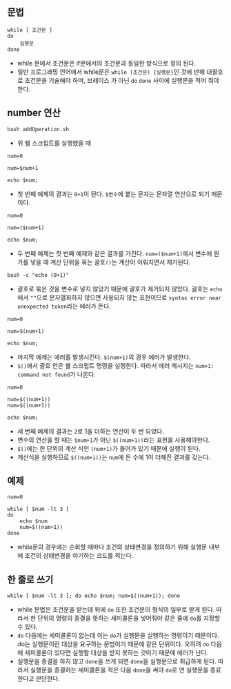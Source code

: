 ## 문법
```
while [ 조건문 ]
do
    실행문
done
```
- while 문에서 조건문은 if문에서의 조건문과 동일한 방식으로 정의 된다.
- 일반 프로그래밍 언어에서 while문은 `while (조건문) {실행문}`인 것에 반해 대괄호로 조건문을 기술해야 하며, 브레이스 가 아닌 `do` `done` 사이에 실행문을 적어 줘야 한다.

## number 연산
```
bash addOperation.sh
```
- 위 쉘 스크립트를 실행했을 때
```
num=0

num=$num+1

echo $num;
```
- 첫 번째 예제의 결과는 `0+1`이 된다. `$변수`에 붙는 문자는 문자열 연산으로 되기 때문이다.

```
num=0

num=($num+1)

echo $num;
```
- 두 번째 예제는 첫 번째 예제와 같은 결과를 가진다. `num=($num+1)`에서 변수에 뭔가를 넣을 때 계산 단위을 묶는 괄호`()`는 계산이 이뤄지면서 제거된다.

```
bash -c "echo (0+1)"
```
- 괄호로 묶은 것을 변수로 넣지 않았기 때문에 괄호가 제거되지 않았다. 괄호는 `echo`에서 `""`으로 문자열화하지 않으면 사용되지 않는 표현이므로 `syntax error near unexpected token`라는 에러가 뜬다.

```
num=0

num=$(num+1)

echo $num;
```
- 마지막 예제는 에러를 발생시킨다. `$(num+1)`의 경우 에러가 발생한다.
- `$()`애서 괄호 안은 쉘 스크립트 명령을 실행한다. 따라서  에러 메시지는 `num+1: command not found`가 나온다.

```
num=0

num=$((num+1))
num=$((num+1))

echo $num;
```
- 세 번째 예제의 결과는 `2`로 1을 더하는 연산이 두 번 되었다.
- 변수의 연산을 할 때는 `$num+1`가 아닌 `$((num+1))`라는 표현을 사용해야한다.
- `$()`에는 한 단위의 계산 식인 `(num+1)`가 들어가 있기 때문에 실행이 된다.
- 계산식을 실행하므로 `$((num+1))`는 `num`에 든 수에 1이 더해진 결과를 갖는다.

## 예제
```
num=0

while [ $num -lt 3 ]
do
    echo $num
    num=$((num+1))
done
```
- while문의 경우에는 순회할 때마다 조건의 상태변경을 정의하기 위해 실행문 내부에 조건의 상태변경을 야기하는 코드를 적는다.

## 한 줄로 쓰기
```
while [ $num -lt 3 ]; do echo $num; num=$((num+1)); done
```
- while 문법은 조건문을 받는데 뒤에 `do` 또한 조건문의 형식의 일부로 받게 된다. 따라서 한 단위의 명령의 종결을 뜻하는 세미콜론을 넣어줘야 같은 줄에 `do`를 지정할 수 있다.
- `do` 다음에는 세미콜론이 없는데 이는 `do`가 실행문을 실행하는 명령이기 때문이다. do는 실행문이란 대상을 요구하는 문법이기 때문에 같은 단위이다. 오히려 `do` 다음에 세미콜론이 있다면 실행할 대상을 받지 못하는 것이기 때문에 에러가 난다.
- 실행문을 종결을 하지 않고 `done`을 쓰게 되면 `done`을 실행문으로 취급하게 된다. 따라서 실행문을 종결하는 세미콜론을 적은 다음 `done`을 써야 `do`로 연 실행문을 종료한다고 판단한다.